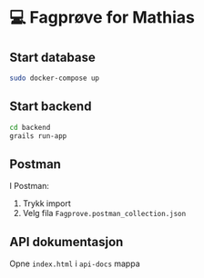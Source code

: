 # :computer: Fagprøve for Mathias

## Start database

```bash
sudo docker-compose up
```

## Start backend

```bash
cd backend
grails run-app
```

## Postman

I Postman:

1. Trykk import
2. Velg fila `Fagprove.postman_collection.json`

## API dokumentasjon

Opne `index.html` i `api-docs` mappa
